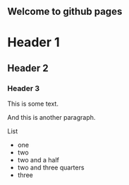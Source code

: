 ## Welcome to github pages

# Header 1
## Header 2
### Header 3
This is some text.

And this is another paragraph.

List
- one 
- two 
 - two and a half
  - two and three quarters
- three
